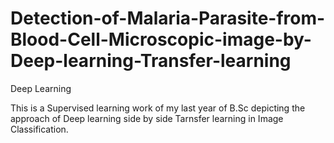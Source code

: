 # Detection-of-Malaria-Parasite-from-Blood-Cell-Microscopic-image-by-Deep-learning-Transfer-learning
Deep Learning

This is a Supervised learning work of my last year of B.Sc depicting the approach of Deep learning side by side 
Tarnsfer learning in Image Classification.
